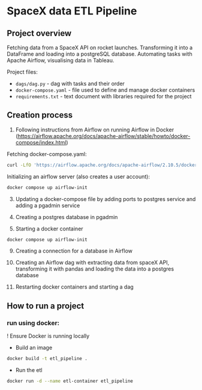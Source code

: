 # SpaceX data ETL Pipeline


## Project overview
Fetching data from a SpaceX API on rocket launches. Transforming it into a DataFrame and loading into a postgreSQL database. Automating tasks with Apache Airflow, visualising data in Tableau.

Project files:
- ``dags/dag.py`` - dag with tasks and their order<br>
- ``docker-compose.yaml`` - file used to define and manage docker containers<br>
- ``requirements.txt`` - text document with libraries required for the project<br>


## Creation process

1. Following instructions from Airflow on running Airflow in Docker (https://airflow.apache.org/docs/apache-airflow/stable/howto/docker-compose/index.html)

  Fetching docker-compose.yaml:
  ```bash
  curl -LfO 'https://airflow.apache.org/docs/apache-airflow/2.10.5/docker-compose.yaml'

  ```

  Initializing an airflow server (also creates a user account):
  ```bash
  docker compose up airflow-init

  ```

3. Updating a docker-compose file by adding ports to postgres service and adding a pgadmin service
   

5. Creating a postgres database in pgadmin

7. Starting a docker container

  ```bash
  docker compose up airflow-init

  ```

9. Creating a connection for a database in Airflow 

5. Creating an Airflow dag with extracting data from spaceX API, transforming it with pandas and loading the data into a postgres database

7. Restarting docker containers and starting a dag


## How to run a project
### run using docker:

! Ensure Docker is running locally
  

- Build an image

```bash
docker build -t etl_pipeline .

```

- Run the etl

```bash
docker run -d --name etl-container etl_pipeline

```
